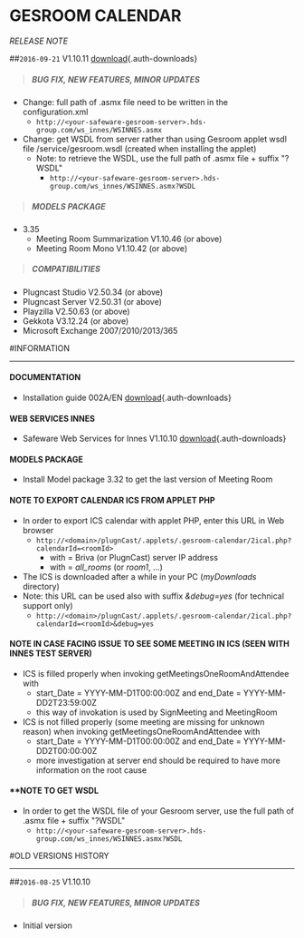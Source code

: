 # GESROOM CALENDAR
*RELEASE NOTE*

##`2016-09-21` V1.10.11 [download](applets/connector-gesroom-V1.10.11/delivery/gesroom-calendar-V1.10.11.saz){.auth-downloads}   
>##### **BUG FIX, NEW FEATURES, MINOR UPDATES**
- Change: full path of .asmx file need to be written in the configuration.xml
	- ```http://<your-safeware-gesroom-server>.hds-group.com/ws_innes/WSINNES.asmx```
- Change: get WSDL from server rather than using Gesroom applet wsdl file /service/gesroom.wsdl (created when installing the applet) 
	- Note: to retrieve the WSDL, use the full path of .asmx file + suffix "?WSDL"
		- ```http://<your-safeware-gesroom-server>.hds-group.com/ws_innes/WSINNES.asmx?WSDL```
>##### **MODELS PACKAGE**
- 3.35
	- Meeting Room Summarization V1.10.46 (or above)
	- Meeting Room Mono V1.10.42 (or above)
>##### **COMPATIBILITIES**
- Plugncast Studio V2.50.34 (or above)
- Plugncast Server V2.50.31 (or above)
- Playzilla V2.50.63 (or above)
- Gekkota V3.12.24 (or above)
- Microsoft Exchange 2007/2010/2013/365

#INFORMATION
***********************************************************************
#### **DOCUMENTATION**  
- Installation guide 002A/EN [download](applets/connector-gesroom-V1.10.10/delivery/gesroom-calendar-user-manual-002A_en.pdf){.auth-downloads}
#### **WEB SERVICES INNES**
- Safeware Web Services for Innes V1.10.10 [download](applets/connector-gesroom-V1.10.10/delivery/WebServicesInnes-V1.10.10.zip){.auth-downloads}
#### **MODELS PACKAGE**
- Install Model package 3.32 to get the last version of Meeting Room        
#### **NOTE TO EXPORT CALENDAR ICS FROM APPLET PHP**
- In order to export ICS calendar with applet PHP, enter this URL in Web browser  
	- ```http://<domain>/plugnCast/.applets/.gesroom-calendar/2ical.php?calendarId=<roomId>```
		- with <domain> = Briva (or PlugnCast) server IP address
		- with <roomId> = *all_rooms* (or *room1*, ...)   
- The ICS is downloaded after a while in your PC (*myDownloads* directory)
- Note: this URL can be used also with suffix *&debug=yes* (for technical support only)
   - ```http://<domain>/plugnCast/.applets/.gesroom-calendar/2ical.php?calendarId=<roomId>&debug=yes```
#### **NOTE IN CASE FACING ISSUE TO SEE SOME MEETING IN ICS (SEEN WITH INNES TEST SERVER)**
- ICS is filled properly when invoking getMeetingsOneRoomAndAttendee with 
	- start_Date = YYYY-MM-D1T00:00:00Z and end_Date = YYYY-MM-DD2T23:59:00Z
	- this way of invokation is used by SignMeeting and MeetingRoom
- ICS is not filled properly (some meeting are missing for unknown reason) when invoking getMeetingsOneRoomAndAttendee with 
	- start_Date = YYYY-MM-D1T00:00:00Z and end_Date = YYYY-MM-DD2T00:00:00Z
	- more investigation at server end should be required to have more information on the root cause
#### **NOTE TO GET WSDL 
- In order to get the WSDL file of your Gesroom server, use the full path of .asmx file + suffix "?WSDL"
	- ```http://<your-safeware-gesroom-server>.hds-group.com/ws_innes/WSINNES.asmx?WSDL``` 

#OLD VERSIONS HISTORY
*********************************************************************************************************

##`2016-08-25` V1.10.10    
>##### **BUG FIX, NEW FEATURES, MINOR UPDATES**
- Initial version
